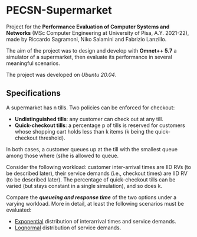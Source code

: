 # PECSN-Supermarket
Project for the **Performance Evaluation of Computer Systems and Networks** (MSc Computer Engineering at University of Pisa, A.Y. 2021-22), made by Riccardo Sagramoni, Niko Salamini and Fabrizio Lanzillo.

The aim of the project was to design and develop with **Omnet++ 5.7** a simulator of a supermarket, then evaluate its performance in several meaningful scenarios.

The project was developed on *Ubuntu 20.04*.

## Specifications
A supermarket has n tills. Two policies can be enforced for checkout:

* **Undistinguished tills**: any customer can check out at any till.
* **Quick-checkout tills**: a percentage p of tills is reserved for customers whose shopping cart
holds less than k items (k being the quick-checkout threshold).

In both cases, a customer queues up at the till with the smallest queue among those where (s)he is
allowed to queue. 

Consider the following workload: customer inter-arrival times are IID RVs (to be
described later), their service demands (i.e., checkout times) are IID RV (to be described later). The
percentage of quick-checkout tills can be varied (but stays constant in a single simulation), and so
does k.

Compare the ***queueing and response time*** of the two options under a varying workload. More in detail,
at least the following scenarios must be evaluated:
- <ins>Exponential</ins> distribution of interarrival times and service demands.
- <ins>Lognormal</ins> distribution of service demands.
